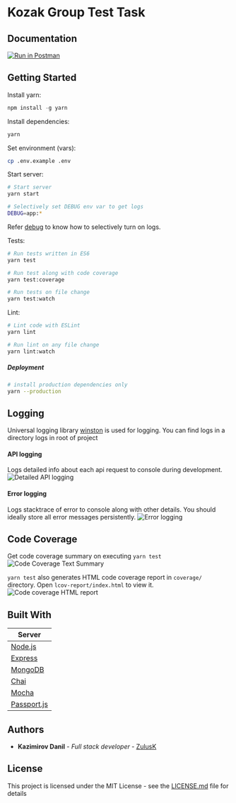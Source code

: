 # Kozak Group Test Task

## Documentation

[![Run in Postman](https://run.pstmn.io/button.svg)](https://app.getpostman.com/run-collection/9fdbbb16b4493c7db5e9)

## Getting Started

Install yarn:

```js
npm install -g yarn
```

Install dependencies:

```sh
yarn
```

Set environment (vars):

```sh
cp .env.example .env
```

Start server:

```sh
# Start server
yarn start

# Selectively set DEBUG env var to get logs
DEBUG=app:*
```

Refer [debug](https://www.npmjs.com/package/debug) to know how to selectively turn on logs.

Tests:

```sh
# Run tests written in ES6
yarn test

# Run test along with code coverage
yarn test:coverage

# Run tests on file change
yarn test:watch
```

Lint:

```sh
# Lint code with ESLint
yarn lint

# Run lint on any file change
yarn lint:watch
```

##### Deployment

```sh
# install production dependencies only
yarn --production
```

## Logging

Universal logging library [winston](https://www.npmjs.com/package/winston) is used for logging. You can find logs in a directory logs in root of project

#### API logging

Logs detailed info about each api request to console during development.
![Detailed API logging](https://cloud.githubusercontent.com/assets/4172932/12563354/f0a4b558-c3cf-11e5-9d8c-66f7ca323eac.JPG)

#### Error logging

Logs stacktrace of error to console along with other details. You should ideally store all error messages persistently.
![Error logging](https://cloud.githubusercontent.com/assets/4172932/12563361/fb9ef108-c3cf-11e5-9a58-3c5c4936ae3e.JPG)

## Code Coverage

Get code coverage summary on executing `yarn test`
![Code Coverage Text Summary](https://cloud.githubusercontent.com/assets/4172932/12827832/a0531e70-cba7-11e5-9b7c-9e7f833d8f9f.JPG)

`yarn test` also generates HTML code coverage report in `coverage/` directory. Open `lcov-report/index.html` to view it.
![Code coverage HTML report](https://cloud.githubusercontent.com/assets/4172932/12625331/571a48fe-c559-11e5-8aa0-f9aacfb8c1cb.jpg)

## Built With

| Server                                    |
| ----------------------------------------- |
| [Node.js](https://nodejs.org/)            |
| [Express](http://expressjs.com)           |
| [MongoDB](https://www.mongodb.com/)       |
| [Chai](http://chaijs.com)                 |
| [Mocha](https://mochajs.org)              |
| [Passport.js](http://www.passportjs.org/) |

## Authors

- **Kazimirov Danil** - _Full stack developer_ - [ZulusK](https://github.com/ZulusK)

## License

This project is licensed under the MIT License - see the [LICENSE.md](LICENSE.md) file for details
